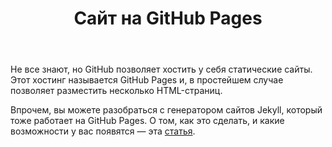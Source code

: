 ﻿---
title: Сайт на GitHub Pages
id: github-pages
---

Не все знают, но GitHub позволяет хостить у себя статические сайты. Этот хостинг
называется GitHub Pages и, в простейшем случае позволяет разместить несколько HTML-страниц.

<!--more-->

Впрочем, вы можете разобраться с генератором сайтов Jekyll, который тоже
работает на GitHub Pages. О том, как это сделать, и какие возможности у вас появятся&nbsp;&mdash;
эта [статья](/articles/github-pages).
